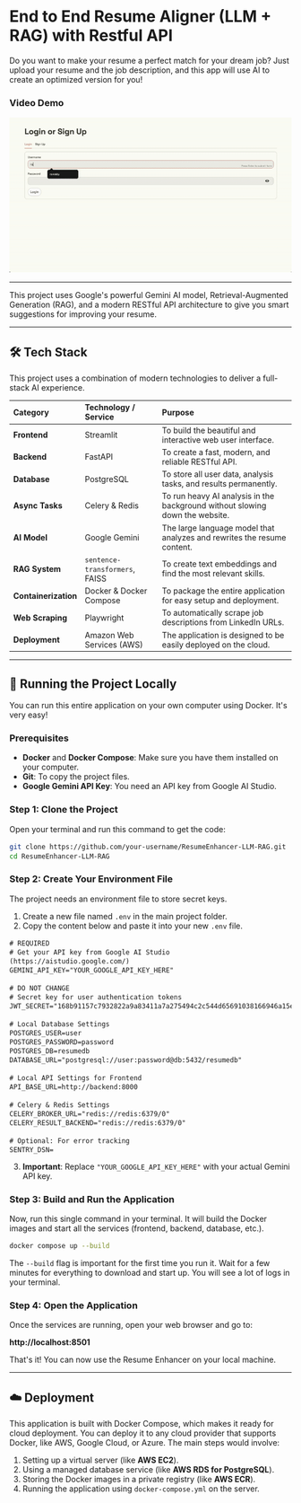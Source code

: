 # End to End Resume Aligner (LLM + RAG) with Restful API

Do you want to make your resume a perfect match for your dream job? Just upload your resume and the job description, and this app will use AI to create an optimized version for you\!

### Video Demo

![Resume Aligner Demo GIF](images/demo.gif)

-----

This project uses Google's powerful Gemini AI model, Retrieval-Augmented Generation (RAG), and a modern RESTful API architecture to give you smart suggestions for improving your resume.

-----

## 🛠️ Tech Stack

This project uses a combination of modern technologies to deliver a full-stack AI experience.

| Category | Technology / Service | Purpose |
| :--- | :--- | :--- |
| **Frontend** | Streamlit | To build the beautiful and interactive web user interface. |
| **Backend** | FastAPI | To create a fast, modern, and reliable RESTful API. |
| **Database** | PostgreSQL | To store all user data, analysis tasks, and results permanently. |
| **Async Tasks** | Celery & Redis | To run heavy AI analysis in the background without slowing down the website. |
| **AI Model** | Google Gemini | The large language model that analyzes and rewrites the resume content. |
| **RAG System**| `sentence-transformers`, FAISS | To create text embeddings and find the most relevant skills. |
| **Containerization**| Docker & Docker Compose | To package the entire application for easy setup and deployment. |
| **Web Scraping**| Playwright | To automatically scrape job descriptions from LinkedIn URLs. |
| **Deployment** | Amazon Web Services (AWS) | The application is designed to be easily deployed on the cloud. |

-----

## 🚀 Running the Project Locally

You can run this entire application on your own computer using Docker. It's very easy\!

### Prerequisites

  * **Docker** and **Docker Compose**: Make sure you have them installed on your computer.
  * **Git**: To copy the project files.
  * **Google Gemini API Key**: You need an API key from Google AI Studio.

### Step 1: Clone the Project

Open your terminal and run this command to get the code:

```bash
git clone https://github.com/your-username/ResumeEnhancer-LLM-RAG.git
cd ResumeEnhancer-LLM-RAG
```

### Step 2: Create Your Environment File

The project needs an environment file to store secret keys.

1.  Create a new file named `.env` in the main project folder.
2.  Copy the content below and paste it into your new `.env` file.

<!-- end list -->

```env
# REQUIRED
# Get your API key from Google AI Studio (https://aistudio.google.com/)
GEMINI_API_KEY="YOUR_GOOGLE_API_KEY_HERE"

# DO NOT CHANGE
# Secret key for user authentication tokens
JWT_SECRET="168b91157c7932822a9a83411a7a275494c2c544d65691038166946a15e61294"

# Local Database Settings
POSTGRES_USER=user
POSTGRES_PASSWORD=password
POSTGRES_DB=resumedb
DATABASE_URL="postgresql://user:password@db:5432/resumedb"

# Local API Settings for Frontend
API_BASE_URL=http://backend:8000

# Celery & Redis Settings
CELERY_BROKER_URL="redis://redis:6379/0"
CELERY_RESULT_BACKEND="redis://redis:6379/0"

# Optional: For error tracking
SENTRY_DSN=
```

3.  **Important**: Replace `"YOUR_GOOGLE_API_KEY_HERE"` with your actual Gemini API key.

### Step 3: Build and Run the Application

Now, run this single command in your terminal. It will build the Docker images and start all the services (frontend, backend, database, etc.).

```bash
docker compose up --build
```

The `--build` flag is important for the first time you run it. Wait for a few minutes for everything to download and start up. You will see a lot of logs in your terminal.

### Step 4: Open the Application

Once the services are running, open your web browser and go to:

**http://localhost:8501**

That's it\! You can now use the Resume Enhancer on your local machine.

-----

## ☁️ Deployment

This application is built with Docker Compose, which makes it ready for cloud deployment. You can deploy it to any cloud provider that supports Docker, like AWS, Google Cloud, or Azure. The main steps would involve:

1.  Setting up a virtual server (like **AWS EC2**).
2.  Using a managed database service (like **AWS RDS for PostgreSQL**).
3.  Storing the Docker images in a private registry (like **AWS ECR**).
4.  Running the application using `docker-compose.yml` on the server.